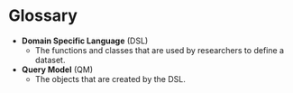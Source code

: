 # Glossary

* **Domain Specific Language** (DSL)
  * The functions and classes that are used by researchers to define a dataset.
* **Query Model** (QM)
  * The objects that are created by the DSL.
